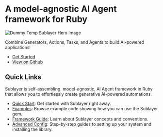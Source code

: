 # A model-agnostic AI Agent framework for Ruby

![Dummy Temp Sublayer Hero Image](https://picsum.photos/200/300)

Combine Generators, Actions, Tasks, and Agents to build AI-powered applications!

- [Get Started](table-of-contents/quick_start.md)
- [View on Github](https://github.com/sublayerapp/sublayer)

## Quick Links

Sublayer is self-assembling, model-agnostic, AI Agent framework in Ruby that allows you to effortlessly create generative AI-powered automations.

- [Quick Start](/docs/quick_start.md): Get started with Sublayer right away.
- [Examples](docs/guides/overview.md): Browse example code showing how you can use the Sublayer gem.
- [Framework Guide](docs/concepts/overview): Learn about Sublayer concepts and conventions.
- [Advanced Config](docs/advanced_config.md): Step-by-step guides to setting up your system and installing the library.
